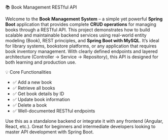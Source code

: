 📚 Book Management RESTful API

Welcome to the **Book Management System** – a simple yet powerful **Spring Boot** application that provides complete **CRUD operations** for managing books through a RESTful API.
This project demonstrates how to build scalable and maintainable backend services using real-world entity modeling (Book), REST principles, and **Spring Boot with MySQL**. It’s ideal for library systems, bookstore platforms, or any application that requires book inventory management.
With clearly defined endpoints and layered architecture (Controller → Service → Repository), this API is designed for both learning and production use.

💡 Core Functionalities

- ✅ Add a new book
- ✅ Retrieve all books
- ✅ Get book details by ID
- ✅ Update book information
- ✅ Delete a book
- ✅ Well-documented RESTful endpoints

Use this as a standalone backend or integrate it with any frontend (Angular, React, etc.). Great for beginners and intermediate developers looking to master API development with Spring Boot.
